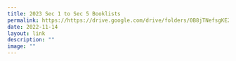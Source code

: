 ```yaml
---
title: 2023 Sec 1 to Sec 5 Booklists
permalink: https://https://drive.google.com/drive/folders/0B8jTNefsgKE2fkVYNHdSVlJoSkpSN3QyZEU3LURycnNPamVxakNOQk1teXYyOF9ON0VGVW8?resourcekey=0-rZiLxJE1VZ5M6-KBQepGzQ/
date: 2022-11-14
layout: link
description: ""
image: ""
---
```



